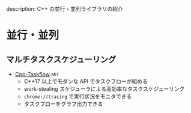 description: C++ の並行・並列ライブラリの紹介

# 並行・並列

## マルチタスクスケジューリング

- [Cpp-Taskflow](https://github.com/cpp-taskflow/cpp-taskflow) <small>MIT</small>
    - C++17 以上でモダンな API でタスクフローが組める
    - work-stealing スケジューラによる高効率なタスクスケジューリング
    - `chrome://tracing` で実行状況をモニタできる
    - タスクフローをグラフ出力できる
